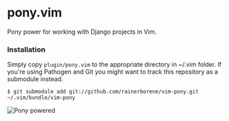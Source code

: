 # pony.vim

Pony power for working with Django projects in Vim.

### Installation

Simply copy `plugin/pony.vim` to the appropriate directory in ~/.vim folder. 
If you're using Pathogen and Git you might want to track this repository as 
a submodule instead.

    $ git submodule add git://github.com/rainerborene/vim-pony.git ~/.vim/bundle/vim-pony

![Pony powered](http://media.djangopony.com/img/small/badge.png)
